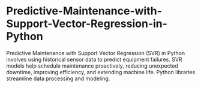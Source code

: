 # Predictive-Maintenance-with-Support-Vector-Regression-in-Python
Predictive Maintenance with Support Vector Regression (SVR) in Python involves using historical sensor data to predict equipment failures. SVR models help schedule maintenance proactively, reducing unexpected downtime, improving efficiency, and extending machine life. Python libraries streamline data processing and modeling.
